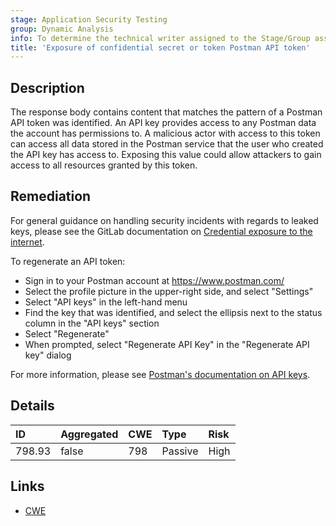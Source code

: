 ```yaml
---
stage: Application Security Testing
group: Dynamic Analysis
info: To determine the technical writer assigned to the Stage/Group associated with this page, see https://handbook.gitlab.com/handbook/product/ux/technical-writing/#assignments
title: 'Exposure of confidential secret or token Postman API token'
---
```


## Description

The response body contains content that matches the pattern of a Postman API token was identified. An API key provides access to any Postman data the account has permissions to. A malicious actor with access to this token can access all data stored in the Postman service that the user who created the API key has access to.
Exposing this value could allow attackers to gain access to all resources granted by this token.

## Remediation

For general guidance on handling security incidents with regards to leaked keys, please see the GitLab documentation on [Credential exposure to the internet](../../../../../security/responding_to_security_incidents.md#credential-exposure-to-public-internet).

To regenerate an API token:

- Sign in to your Postman account at <https://www.postman.com/>
- Select the profile picture in the upper-right side, and select "Settings"
- Select "API keys" in the left-hand menu
- Find the key that was identified, and select the ellipsis next to the status column in the "API keys" section
- Select "Regenerate"
- When prompted, select "Regenerate API Key" in the "Regenerate API key" dialog

For more information, please see [Postman's documentation on API keys](https://learning.postman.com/docs/developer/postman-api/authentication/).

## Details

| ID | Aggregated | CWE | Type | Risk |
|:---|:-----------|:----|:-----|:-----|
| 798.93 | false | 798 | Passive | High |

## Links

- [CWE](https://cwe.mitre.org/data/definitions/798.html)
